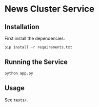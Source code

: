 # News Cluster Service

## Installation

First install the dependencies:

```
pip install -r requirements.txt
```

## Running the Service

```
python app.py
```

## Usage

See ``tests/``.